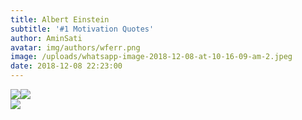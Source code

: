 ```yaml
---
title: Albert Einstein
subtitle: '#1 Motivation Quotes'
author: AminSati
avatar: img/authors/wferr.png
image: /uploads/whatsapp-image-2018-12-08-at-10-16-09-am-2.jpeg
date: 2018-12-08 22:23:00
---
```


![](/https:/motivationlifegoal.github.io/uploads/whatsapp-image-2018-12-08-at-10-16-09-am-1.jpeg)![](/https:/motivationlifegoal.github.io/uploads/whatsapp-image-2018-12-08-at-10-16-09-am-2-1.jpeg)<br>![](/https:/motivationlifegoal.github.io/uploads/whatsapp-image-2018-12-08-at-10-16-09-am-3.jpeg)​​​​​​​